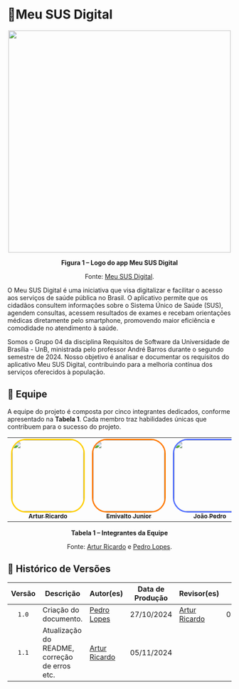  # 📱Meu SUS Digital

<div align="center">
    <img src="https://github.com/Requisitos-de-Software/2024.2-MeuSUSDigital/blob/main/docs/imagens/meu-sus-digital-logo.png?raw=true" width="500">
    <p><strong>Figura 1 – Logo do app Meu SUS Digital</strong></p>
    <p>Fonte: <a href="https://meususdigital.saude.gov.br">Meu SUS Digital</a>.</p>
</div>

O Meu SUS Digital é uma iniciativa que visa digitalizar e facilitar o acesso aos serviços de saúde pública no Brasil. O aplicativo permite que os cidadãos consultem informações sobre o Sistema Único de Saúde (SUS), agendem consultas, acessem resultados de exames e recebam orientações médicas diretamente pelo smartphone, promovendo maior eficiência e comodidade no atendimento à saúde.

Somos o Grupo 04 da disciplina Requisitos de Software da Universidade de Brasília - UnB, ministrada pelo professor André Barros durante o segundo semestre de 2024. Nosso objetivo é analisar e documentar os requisitos do aplicativo Meu SUS Digital, contribuindo para a melhoria contínua dos serviços oferecidos à população.

## 👥 Equipe

A equipe do projeto é composta por cinco integrantes dedicados, conforme apresentado na **Tabela 1**. Cada membro traz habilidades únicas que contribuem para o sucesso do projeto.


<div align="center">
  <table>
    <tr>
      <td align="center">
        <a href="https://github.com/algorithmorphic">
          <img style="border-radius: 20%; border: 3px solid #ffcf00;" src="https://github.com/algorithmorphic.png" width="160px" height="160px" alt=""/>
          <br /><sub><b>Artur Ricardo</b></sub>
        </a><br />
      </td>
      <td align="center">
        <a href="https://github.com/EmivaltoJrr">
          <img style="border-radius: 20%; border: 3px solid #ff7a00;" src="https://github.com/EmivaltoJrr.png" width="160px" height="160px" alt=""/>
          <br /><sub><b>Emivalto Junior</b></sub>
        </a><br />
      </td>
      <td align="center">
        <a href="https://github.com/JoosPerro">
          <img style="border-radius: 20%; border: 3px solid #526fff;" src="https://github.com/JoosPerro.png" width="160px" height="160px" alt=""/>
          <br /><sub><b>João Pedro</b></sub>
        </a><br />
      </td>
      <td align="center">
        <a href="https://github.com/MatheusHenrickSantos">
          <img style="border-radius: 20%; border: 3px solid #ff0000 ;" src="https://github.com/MatheusHenrickSantos.png" width="160px" height="160px" alt=""/>
          <br /><sub><b>Matheus Henrick</b></sub>
        </a><br />
      </td>
      <td align="center">
        <a href="https://github.com/pLopess">
          <img style="border-radius: 20%; border: 3px solid #00cf00;" src="https://github.com/pLopess.png" width="160px" height="160px" alt=""/>
          <br /><sub><b>Pedro Lopes</b></sub>
        </a><br />
      </td>
    </tr>
  </table>
  <p><strong>Tabela 1 – Integrantes da Equipe</strong></p>
  <p>Fonte: <a href="https://github.com/algorithmorphic">Artur Ricardo</a> e <a href="https://github.com/pLopess">Pedro Lopes</a>.</p>
</div>

## 📑 Histórico de Versões

| Versão | Descrição | Autor(es) | Data de Produção | Revisor(es) | Data de Revisão | 
| :----: | --------- | --------- | :--------------: | ----------- | :-------------: |
| `1.0`  | Criação do documento. | [Pedro Lopes](https://github.com/pLopess) | 27/10/2024 | [Artur Ricardo](https://github.com/algorithmorphic) | 05/11/2024 |
| `1.1`  | Atualização do README, correção de erros etc. | [Artur Ricardo](https://github.com/algorithmorphic) | 05/11/2024 |  |  |
